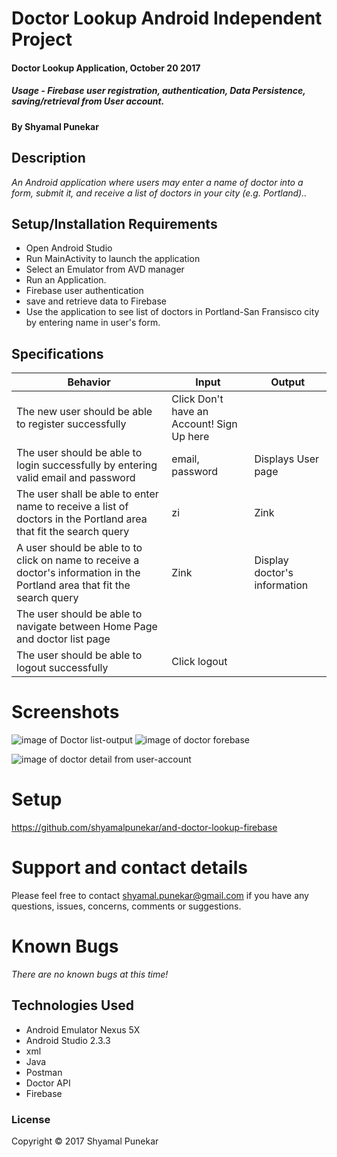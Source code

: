 # Doctor Lookup Android Independent Project

#### Doctor Lookup Application, October 20 2017

##### Usage -  Firebase user registration, authentication, Data Persistence, saving/retrieval from User account. 

#### By Shyamal Punekar

## Description

_An Android application where users may enter a name of doctor into a form, submit it, and receive a list of doctors in your city (e.g. Portland).._

## Setup/Installation Requirements
* Open Android Studio
* Run MainActivity to launch the application
* Select an Emulator from AVD manager
* Run an Application. 
* Firebase user authentication
* save and retrieve data to Firebase
* Use the application to see list of doctors in Portland-San Fransisco city by entering name in user's form.

## Specifications

| Behavior      | Input | Output | 
| ------------- | ------------- | ------------- |
| The new user should be able to register successfully | Click Don't have an Account! Sign Up here |  |
| The user should be able to login successfully by entering valid email and password | email, password | Displays User page  |
| The user shall be able to enter  name to receive a list of doctors in the Portland area that fit the search query | zi | Zink| |
| A user should be able to to click on name to receive a doctor's information in the Portland area that fit the search query |Zink |Display doctor's information| |
| The user should be able to navigate between Home Page and doctor list page |  |  |
| The user should be able to logout successfully | Click logout |  |

# Screenshots
![image of Doctor list-output](https://github.com/shyamalpunekar/and-doctor-lookup-firebase/blob/master/screenshots/DoctorList.png)
![image of doctor forebase](https://github.com/shyamalpunekar/and-doctor-lookup-firebase/blob/master/screenshots/firebase-zink.png)

![image of doctor detail from user-account](https://github.com/shyamalpunekar/and-doctor-lookup-firebase/blob/master/screenshots/doctor-details-zink-user1-saved.png)


# Setup
  https://github.com/shyamalpunekar/and-doctor-lookup-firebase

# Support and contact details

  Please feel free to contact shyamal.punekar@gmail.com if you have any questions, issues, concerns, comments or suggestions.
# Known Bugs
_There are no known bugs at this time!_

## Technologies Used

* Android Emulator Nexus 5X
* Android Studio 2.3.3
* xml
* Java
* Postman
* Doctor API
* Firebase 


### License

Copyright &copy; 2017 Shyamal Punekar
